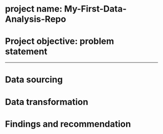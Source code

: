 # project name: My-First-Data-Analysis-Repo


# Project objective: problem statement



-----
# Data sourcing




# Data transformation




# Findings and recommendation
